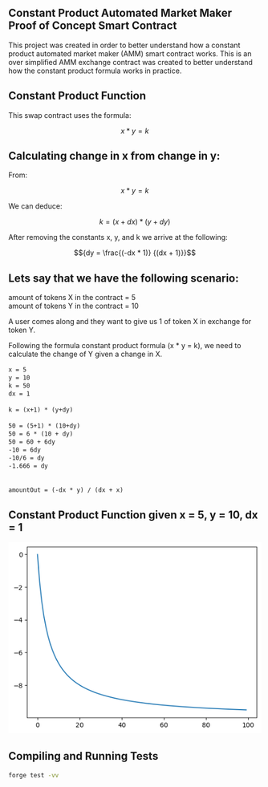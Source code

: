 ## Constant Product Automated Market Maker Proof of Concept Smart Contract

This project was created in order to better understand how a constant product automated market maker (AMM) smart contract works. This is an over simplified AMM exchange contract was created to better understand how the constant product formula works in practice. 

## Constant Product Function

This swap contract uses the formula:  

```math
{x * y = k}
``` 


## Calculating change in x from change in y:

From:  
```math
{x * y = k}
```

We can deduce:  
```math
{k = (x+dx) * (y+dy)} 
```  
  
After removing the constants x, y, and k we arrive at the following:  
```math
{dy = \frac{(-dx * 1)} {(dx + 1)}}
```  




## Lets say that we have the following scenario:  

amount of tokens X in the contract = 5  
amount of tokens Y in the contract = 10  

A user comes along and they want to give us 1 of token X in exchange for token Y.

Following the formula constant product formula (x * y = k), we need to calculate the change of Y given a change in X.  

```
x = 5
y = 10
k = 50
dx = 1 

k = (x+1) * (y+dy)

50 = (5+1) * (10+dy)
50 = 6 * (10 + dy)
50 = 60 + 6dy
-10 = 6dy
-10/6 = dy
-1.666 = dy


amountOut = (-dx * y) / (dx + x)
```

## Constant Product Function given x = 5, y = 10, dx = 1

<p align="center">
   <img src="./doc/curve.png">
</p>




## Compiling and Running Tests
```sh
forge test -vv
```